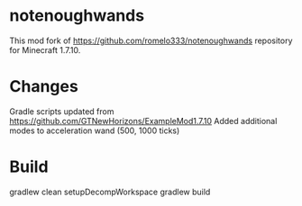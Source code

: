 # notenoughwands
This mod fork of https://github.com/romelo333/notenoughwands repository for Minecraft 1.7.10.

# Changes
Gradle scripts updated from https://github.com/GTNewHorizons/ExampleMod1.7.10
Added additional modes to acceleration wand (500, 1000 ticks)

# Build
gradlew clean setupDecompWorkspace
gradlew build